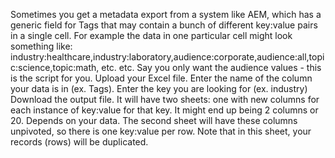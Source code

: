 Sometimes you get a metadata export from a system like AEM, which has a generic field for Tags that may contain a bunch of different key:value pairs in a single cell. For example the data in one particular cell might look something like: industry:healthcare,industry:laboratory,audience:corporate,audience:all,topic:science,topic:math, etc. etc. Say you only want the audience values - this is the script for you.
Upload your Excel file. Enter the name of the column your data is in (ex. Tags). Enter the key you are looking for (ex. industry)
Download the output file. It will have two sheets: one with new columns for each instance of key:value for that key. It might end up being 2 columns or 20. Depends on your data. The second sheet will have these columns unpivoted, so there is one key:value per row. Note that in this sheet, your records (rows) will be duplicated.
